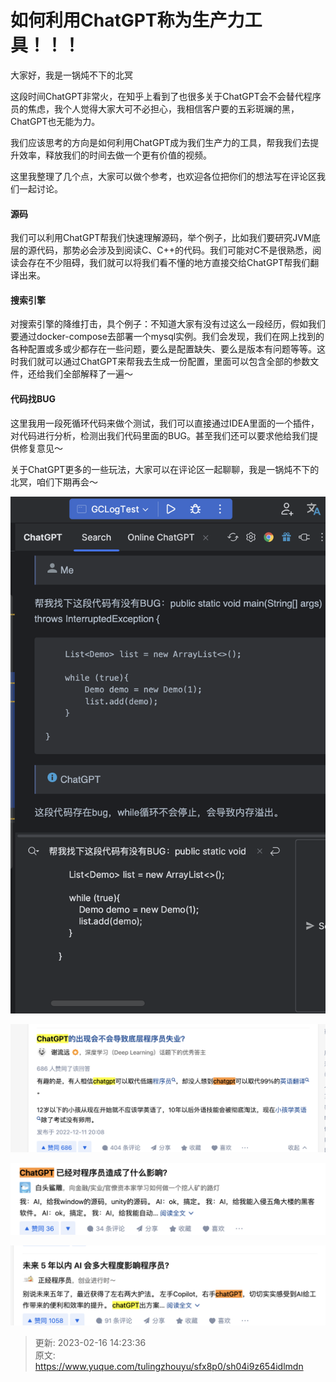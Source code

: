 # 如何利用ChatGPT称为生产力工具！！！

大家好，我是一锅炖不下的北冥

这段时间ChatGPT非常火，在知乎上看到了也很多关于ChatGPT会不会替代程序员的焦虑，我个人觉得大家大可不必担心，我相信客户要的五彩斑斓的黑，ChatGPT也无能为力。

我们应该思考的方向是如何利用ChatGPT成为我们生产力的工具，帮我我们去提升效率，释放我们的时间去做一个更有价值的视频。

这里我整理了几个点，大家可以做个参考，也欢迎各位把你们的想法写在评论区我们一起讨论。

#### 源码
我们可以利用ChatGPT帮我们快速理解源码，举个例子，比如我们要研究JVM底层的源代码，那势必会涉及到阅读C、C++的代码。我们可能对C不是很熟悉，阅读会存在不少阻碍，我们就可以将我们看不懂的地方直接交给ChatGPT帮我们翻译出来。

#### 搜索引擎
对搜索引擎的降维打击，具个例子：不知道大家有没有过这么一段经历，假如我们要通过docker-compose去部署一个mysql实例。我们会发现，我们在网上找到的各种配置或多或少都存在一些问题，要么是配置缺失、要么是版本有问题等等。这时我们就可以通过ChatGPT来帮我去生成一份配置，里面可以包含全部的参数文件，还给我们全部解释了一遍～

#### 代码找BUG
这里我用一段死循环代码来做个测试，我们可以直接通过IDEA里面的一个插件，对代码进行分析，检测出我们代码里面的BUG。甚至我们还可以要求他给我们提供修复意见～

关于ChatGPT更多的一些玩法，大家可以在评论区一起聊聊，我是一锅炖不下的北冥，咱们下期再会～



![1676528339845-57f63aa6-8df3-4727-ad44-71f950daa863.png](./img/s9CRe4lX40ARBF0a/1676528339845-57f63aa6-8df3-4727-ad44-71f950daa863-724209.png)



![1676527073777-ab57d6af-aea5-4da5-aa64-b84cb57bccbc.png](./img/s9CRe4lX40ARBF0a/1676527073777-ab57d6af-aea5-4da5-aa64-b84cb57bccbc-121070.png)

![1676527095648-69d5c176-a11b-484c-972a-21d0d07b8cb1.png](./img/s9CRe4lX40ARBF0a/1676527095648-69d5c176-a11b-484c-972a-21d0d07b8cb1-589506.png)

![1676527111345-79e54881-dab4-4408-9eb7-01a79979e592.png](./img/s9CRe4lX40ARBF0a/1676527111345-79e54881-dab4-4408-9eb7-01a79979e592-930886.png)



> 更新: 2023-02-16 14:23:36  
> 原文: <https://www.yuque.com/tulingzhouyu/sfx8p0/sh04i9z654idlmdn>